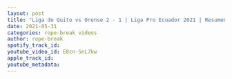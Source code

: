 ```yaml
---
layout: post
title: "Liga de Quito vs Orense 2 - 1 | Liga Pro Ecuador 2021 | Resumen Y Goles"
date: 2021-05-31
categories: rope-break videos
author: rope-break
spotify_track_id: 
youtube_video_id: E8cn-SnL7kw
apple_track_id: 
youtube_metadata: 
---
```

